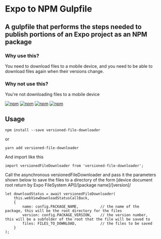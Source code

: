 # Expo to NPM Gulpfile
## A gulpfile that performs the steps needed to publish portions of an Expo project as an NPM package
### Why use this?
You need to download files to a mobile device, and you need to be able to download files again when their versions change.

### Why not use this?
You're not downloading files to a mobile device

[![npm](https://img.shields.io/npm/v/versioned-file-downloader.svg)](https://www.npmjs.com/package/versioned-file-downloader)
[![npm](https://img.shields.io/npm/dm/versioned-file-downloader.svg)](https://www.npmjs.com/package/versioned-file-downloader)
[![npm](https://img.shields.io/npm/dt/versioned-file-downloader.svg)](https://www.npmjs.com/package/versioned-file-downloader)
[![npm](https://img.shields.io/npm/l/versioned-file-downloader.svg)](https://github.com/react-native-component/versioned-file-downloader/blob/master/LICENSE)


## Usage
~~~
npm install --save versioned-file-downloader
~~~
or
~~~
yarn add versioned-file-downloader
~~~

And import like this
~~~
import versionedFileDownloader from 'versioned-file-downloader';
~~~

Call the asynchronous versionedFileDownloader and pass it the parameters shown below to save the files to a directory of the form [device document root return by Expo FileSystem API]/[package name]/[version]/
~~~
let downloadStatus = await versionedFileDownloader(
    this.webViewDownloadStatusCallBack,
    {
        name: config.PACKAGE_NAME,          // the name of the package, this will be the root directory for the files
        version: config.PACKAGE_VERSION,    // the version number, this will be a subfolder of the root that the file will be saved to
        files: FILES_TO_DOWNLOAD,           // the files to be saved 
    }
);
~~~

